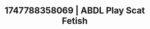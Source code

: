---
categories:
- Softcore vibes
- Mirror play
- Erotic escapism
- Mask kink
- Dirty mind games
image: /assets/images/1747788358069.jpg
layout: post
seo:
  description: Featured content with high-quality ABDL Play, Scat Fetish. HD images
    available.
  keywords: ABDL Play, Scat Fetish
  og_image: /assets/images/1747788358069.jpg
  schema_type: VisualArtwork
tags:
- ABDL Play
- Scat Fetish
- '#1747788358069'
title: 1747788358069 | ABDL Play Scat Fetish
---
